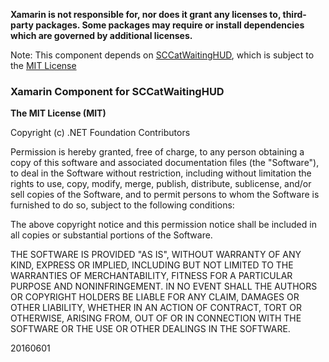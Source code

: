 **Xamarin is not responsible for, nor does it grant any licenses to, third-party packages. Some packages may require or install dependencies which are governed by additional licenses.**

Note: This component depends on [SCCatWaitingHUD](https://github.com/SergioChan/SCCatWaitingHUD), which is subject to the [MIT License](https://github.com/SergioChan/SCCatWaitingHUD/blob/master/LICENSE)

### Xamarin Component for SCCatWaitingHUD

**The MIT License (MIT)**

Copyright (c) .NET Foundation Contributors

Permission is hereby granted, free of charge, to any person obtaining a copy of this software and associated documentation files (the "Software"), to deal in the Software without restriction, including without limitation the rights to use, copy, modify, merge, publish, distribute, sublicense, and/or sell copies of the Software, and to permit persons to whom the Software is furnished to do so, subject to the following conditions:

The above copyright notice and this permission notice shall be included in all copies or substantial portions of the Software.

THE SOFTWARE IS PROVIDED "AS IS", WITHOUT WARRANTY OF ANY KIND, EXPRESS OR IMPLIED, INCLUDING BUT NOT LIMITED TO THE WARRANTIES OF MERCHANTABILITY, FITNESS FOR A PARTICULAR PURPOSE AND NONINFRINGEMENT. IN NO EVENT SHALL THE AUTHORS OR COPYRIGHT HOLDERS BE LIABLE FOR ANY CLAIM, DAMAGES OR OTHER LIABILITY, WHETHER IN AN ACTION OF CONTRACT, TORT OR OTHERWISE, ARISING FROM, OUT OF OR IN CONNECTION WITH THE SOFTWARE OR THE USE OR OTHER DEALINGS IN THE SOFTWARE.

20160601
